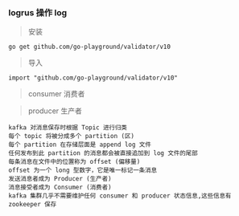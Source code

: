 
### logrus 操作 log

> 安装
```
go get github.com/go-playground/validator/v10
```

> 导入
```
import "github.com/go-playground/validator/v10"
```

> consumer 消费者

> producer 生产者

```
kafka 对消息保存时根据 Topic 进行归类
每个 topic 将被分成多个 partition (区)
每个 partition 在存储层面是 append log 文件
任何发布到此 partition 的消息都会被直接追加到 log 文件的尾部
每条消息在文件中的位置称为 offset (偏移量)
offset 为一个 long 型数字，它是唯一标记一条消息
发送消息者成为 Producer (生产者)
消息接受者成为 Consumer (消费者)
kafka 集群几乎不需要维护任何 consumer 和 producer 状态信息,这些信息有 zookeeper 保存
```
